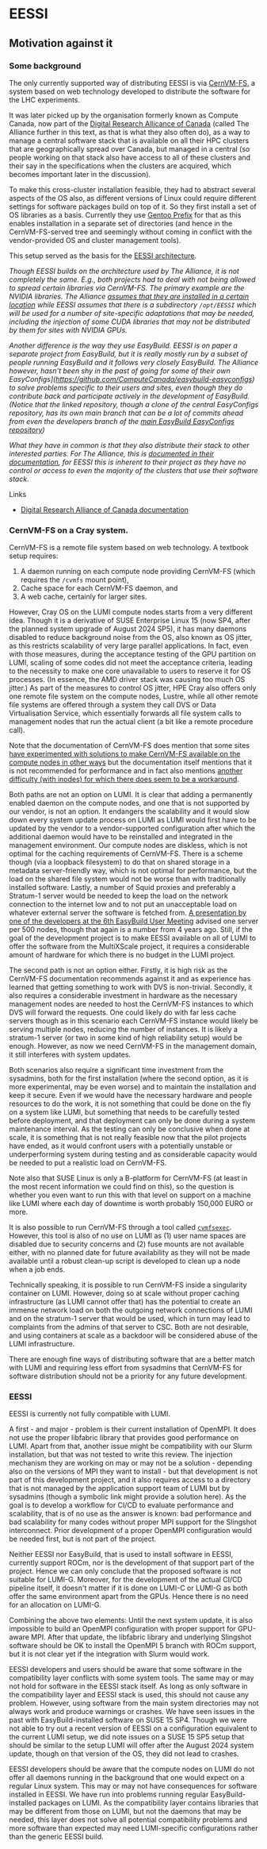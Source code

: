 # EESSI

## Motivation against it

### Some background

The only currently supported way of distributing EESSI is via
[CernVM-FS](https://cernvm.cern.ch/fs/), a system based on web technology developed to distribute
the software for the LHC experiments.

It was later picked up by the organisation formerly known as Compute Canada, now part of the
[Digital Research Allicance of Canada](https://alliancecan.ca/) (called The Alliance further
in this text, as that is what they also often do), as a way to manage a central
software stack that is available on all their HPC clusters that are geographically spread over
Canada, but managed in a central (so people working on that stack also have access to all of
these clusters and their say in the specifications when the clusters are acquired, 
which becomes important later in the discussion).

To make this cross-cluster installation feasible, they had to abstract several aspects of the OS
also, as different versions of Linux could require different settings for software packages build
on top of it. So they first install a set of OS libraries as a basis. Currently they use 
[Gentoo Prefix](https://wiki.gentoo.org/wiki/Project:Prefix) for that as this enables installation
in a separate set of directories (and hence in the CernVM-FS-served tree and seemingly without coming in 
conflict with the vendor-provided OS and cluster management tools).

This setup served as the basis for the [EESSI architecture](https://www.eessi.io/docs/overview/).

*Though EESSI builds on the architecture used by The Alliance, it is not completely the same. E.g.,
both projects had to deal with not being allowed to spread certain libraries via CernVM-FS.
The primary example are the NVIDIA libraries. The Alliance [assumes that they are installed in
a certain location](https://docs.alliancecan.ca/wiki/Accessing_CVMFS#CUDA_location) while 
EESSI assumes that there is a subdirectory `/opt/EESSI` which will be used for a number of
site-specific adaptations that may be needed, including the injection of some CUDA libraries
that may not be distributed by them for sites with NVIDIA GPUs.*

*Another difference is the way they use EasyBuild. EESSI is on paper a separate project from EasyBuild,
but it is really mostly run by a subset of people running EasyBuild and it follows very closely 
EasyBuild. The Alliance however, hasn't been shy in the past of going for 
some of their own EasyConfigs](https://github.com/ComputeCanada/easybuild-easyconfigs) 
to solve problems specific to their users and sites, even though they do contribute back and
participate actively in the development of EasyBuild. (Notice that the linked repository, though
a clone of the central EasyConfigs repository, has its own main branch that can be a lot of
commits ahead from even the developers branch of the [main EasyBuild EasyConfigs repository](https://github.com/easybuilders/easybuild-easyconfigs/tree/develop))*

*What they have in common is that they also distribute their stack to other interested parties.
For The Alliance, this is [documented in their documentation](https://docs.alliancecan.ca/wiki/Accessing_CVMFS),
for EESSI this is inherent to their project as they have no control or access to even the 
majority of the clusters that use their software stack.*

Links

-   [Digital Research Alliance of Canada documentation](https://docs.alliancecan.ca/wiki/Technical_documentation)


### CernVM-FS on a Cray system.

CernVM-FS is a remote file system based on web technology. A textbook setup requires:

1.  A daemon running on each compute node providing CernVM-FS (which requires the `/cvmfs` mount point),
2.  Cache space for each CernVM-FS daemon, and
3.  A web cache, certainly for larger sites.

However, Cray OS on the LUMI compute nodes starts from a very different idea. Though it is a derivative
of SUSE Enterprise Linux 15 (now SP4, after the planned system upgrade of August 2024 SP5), it has many 
daemons disabled to reduce background noise from the OS, also known as OS jitter, as this restricts 
scalability of very large parallel applications. In fact, even with those measures, during the acceptance testing
of the GPU partition on LUMI, scaling of some codes did not meet the acceptance criteria,
leading to the necessity to make one core unavailable to users to reserve it
for OS processes. (In essence, the AMD driver stack was causing too much OS jitter.)
As part of the measures to control OS jitter, HPE Cray also offers only one remote file system on the compute
nodes, Lustre, while all other remote file systems are offered through a system they call DVS or Data
Virtualisation Service, which essentially forwards all file system calls to management nodes that run 
the actual client (a bit like a remote procedure call).  

Note that the documentation of CernVM-FS does mention that some sites [have experimented with solutions to 
make CernVM-FS available on the compute nodes in other ways](https://cvmfs.readthedocs.io/en/stable/cpt-hpc.html#nfs-export-with-cray-dvs)
but the documentation itself mentions that it is not recommended for performance and in fact also mentions
[another difficulty (with inodes) for which there does seem to be a workaround](https://cvmfs.readthedocs.io/en/stable/cpt-configure.html#export-of-cvmfs-with-cray-dvs).

Both paths are not an option on LUMI. It is clear that adding a permanently enabled daemon on the compute nodes, and one that is
not supported by our vendor, is not an option. It endangers the scalability and it would slow down every system update
process on LUMI as LUMI would first have to be updated by the vendor to a vendor-supported configuration after
which the additional daemon would have to be reinstalled and integrated in the management environment. Our compute nodes
are diskless, which is not optimal for the caching requirements of CernVM-FS. There is a scheme though (via a loopback 
filesystem) to do that on shared
storage in a metadata server-friendly way, which is not optimal for performance, but the load on the shared file system would
not be worse than with traditionally installed software. Lastly, a number of Squid proxies and preferably a Stratum-1 server
would be needed to keep the load on the network connection to the internet low and to not put 
an unacceptable load on whatever external server the software is fetched from. 
[A presentation by one of the developers at the 6th EasyBuild User Meeting](https://easybuild.io/eum21/#cvmfs-talk) 
advised one server per 500 nodes, though that again
is a number from 4 years ago. Still, if the goal of the development project is to make EESSI available on all of LUMI to offer
the software from the MultiXScale project, it requires a considerable amount of hardware for which there is no budget in the 
LUMI project.

The second path is not an option either. Firstly, it is high risk as the CernVM-FS documentation recommends against it and
as experience has learned that getting something to work with DVS is non-trivial. Secondly,
it also requires a considerable investment in hardware as the necessary management nodes are needed to host the CernVM-FS
instances to which DVS will forward the requests. One could likely do with far less cache servers though as in this scenario each
CernVM-FS instance would likely be serving multiple nodes, reducing the number of instances. It is likely a stratum-1 server
(or two in some kind of high reliability setup) would be enough. However, as now we need CernVM-FS in the management domain,
it still interferes with system updates. 

Both scenarios also require a significant time investment from the sysadmins, both for the first installation (where the second
option, as it is more experimental, may be even worse) and to maintain the installation and keep it secure. Even if we would have
the necessary hardware and people resources to do the work, it is not something that could be done on the fly on a system 
like LUMI, but something that needs to be carefully tested before deployment,
and that deployment can only be done during a system maintenance interval.
As the testing can only be conclusive when done at scale, it is something that is not really feasible now that the pilot projects
have ended, as it would confront users with a potentially unstable or underperforming system during testing and as 
considerable capacity would be needed to put a realistic load on CernVM-FS.

Note also that SUSE Linux is only a B-platform for CernVM-FS (at least in the most recent information we could find on this),
so the question is whether you even want to run this with that level on support on a machine like LUMI where each day of downtime
is worth probably 150,000 EURO or more.

It is also possible to run CernVM-FS through a tool called [`cvmfsexec`](https://github.com/cvmfs/cvmfsexec). However, this
tool is also of no use on LUMI as (1) user name spaces are disabled due to security concerns and (2) fuse mounts are not 
available either, with no planned date for future availability as they will not be made available until a robust clean-up
script is developed to clean up a node when a job ends.

Technically speaking, it is possible to run CernVM-FS inside a singularity container on LUMI. However, doing so at scale
without proper caching infrastructure (as LUMI cannot offer that) has the potential to create an immense network load 
on both the outgoing network
connections of LUMI and on the stratum-1 server that would be used, which in turn may lead to complaints from the admins of
that server to CSC. Both are not desirable, and using containers at scale as a backdoor will be considered abuse of the
LUMI infrastructure.

There are enough fine ways of distributing software that are a better match with LUMI and requiring less effort from sysadmins
that CernVM-FS for software distribution should not be a priority for any future development.


### EESSI

EESSI is currently not fully compatible with LUMI.

A first - and major - problem is their current installation of OpenMPI. It does not use the proper libfabric library that
provides good performance on LUMI. Apart from that, another issue might be compatibility with our Slurm installation, but
that was not tested to write this review. The injection mechanism they are working on may or may not be a solution - depending
also on the versions of MPI they want to install - but that development is not part of this development project,
and it also requires access to a directory that is not managed by the application support team of LUMI but
by sysadmins (though a symbolic link might provide a solution here).
As the goal is to develop a workflow for CI/CD to evaluate performance and scalability, that is of no use as the 
answer is known: bad performance and bad scalability for many codes without proper MPI support for the Slingshot
interconnect. Prior development of a proper OpenMPI configuration would be needed first,
but is not part of the project.

Neither EESSI nor EasyBuild, that is used to install software in EESSI,
currently support ROCm, nor is the development of that support part of the project. Hence we can only conclude that 
the proposed software is not suitable for LUMI-G. Moreover, for the development of the actual CI/CD pipeline itself, it doesn't
matter if it is done on LUMI-C or LUMI-G as both offer the same environment apart from the GPUs. Hence there is no need
for an allocation on LUMI-G.

Combining the above two elements: Until the next system update, it is also impossible to build an OpenMPI configuration with proper support 
for GPU-aware MPI. After that update, the libfabric library and underlying Slingshot software should be OK
to install the OpenMPI 5 branch with ROCm support, but it is not clear yet if the integration with Slurm 
would work.

EESSI developers and users should be aware that some software in the compatibility layer conflicts with some system tools. 
The same may or may
not hold for software in the EESSI stack itself. As long as only software in the compatibility layer and EESSI stack is
used, this should not cause any problem. However, using software from the main system directories may not always work
and produce warnings or crashes. We have seen issues in the past with EasyBuild-installed software on SUSE 15 SP4. 
Though we were not able to try out a recent version of EESSI on a configuration equivalent to the current LUMI setup, we did note issues on a
SUSE 15 SP5 setup that should be similar to the setup LUMI will offer after the August 2024 system update, though
on that version of the OS, they did not lead to crashes.

EESSI developers should be aware that the compute nodes on LUMI do not offer all daemons running in the background that one would
expect on a regular Linux system. This may or may not have consequences for software installed in EESSI. We have run into
problems running regular EasyBuild-installed packages on LUMI. As the compatibility layer contains libraries that may be
different from those on LUMI, but not the daemons that may be needed, this layer does not solve all potential compatibility
problems and more software than expected may need LUMI-specific configurations rather than the generic EESSI build.

